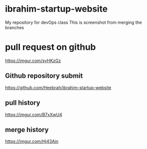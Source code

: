 # ibrahim-startup-website
My repository for devOps class
This is screenshot from merging the branches



# pull request on github
https://imgur.com/syHKzGz

## Github repository submit
https://github.com/Heebrah/ibrahim-startup-website

## pull history
https://imgur.com/B7xXwU4


## merge history
https://imgur.com/Hj43Ain


